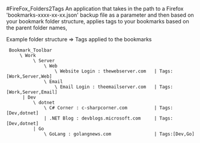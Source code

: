 #FireFox_Folders2Tags
An application that takes in the path to a Firefox 'bookmarks-xxxx-xx-xx.json' backup file as a parameter and then based on your bookmark folder structure, applies tags to your bookmarks based on the parent folder names,

Example folder structure => Tags applied to the bookmarks  

```
 Bookmark_Toolbar
     \ Work   
          \ Server 
              \ Web
                  \ Website Login : thewebserver.com   | Tags:[Work,Server,Web]
              \ Email 
                  \ Email Login : theemailserver.com   | Tags:[Work,Server,Email]
      | Dev
          \ dotnet
              \ C# Corner : c-sharpcorner.com          | Tags:[Dev,dotnet]
              | .NET Blog : devblogs.microsoft.com     | Tags:[Dev,dotnet]
          | Go   
              \ GoLang : golangnews.com                | Tags:[Dev,Go]
```
